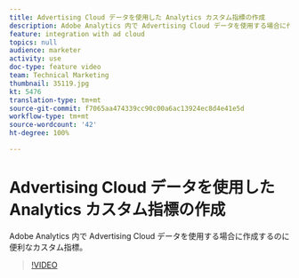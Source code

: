 ```yaml
---
title: Advertising Cloud データを使用した Analytics カスタム指標の作成
description: Adobe Analytics 内で Advertising Cloud データを使用する場合に作成するのに便利なカスタム指標。
feature: integration with ad cloud
topics: null
audience: marketer
activity: use
doc-type: feature video
team: Technical Marketing
thumbnail: 35119.jpg
kt: 5476
translation-type: tm+mt
source-git-commit: f7065aa474339cc90c00a6ac13924ec8d4e41e5d
workflow-type: tm+mt
source-wordcount: '42'
ht-degree: 100%

---
```



# Advertising Cloud データを使用した Analytics カスタム指標の作成

Adobe Analytics 内で Advertising Cloud データを使用する場合に作成するのに便利なカスタム指標。

>[!VIDEO](https://video.tv.adobe.com/v/35119/?quality=12&learn=on)
